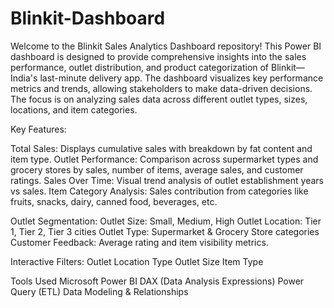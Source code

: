 # Blinkit-Dashboard
Welcome to the Blinkit Sales Analytics Dashboard repository! This Power BI dashboard is designed to provide comprehensive insights into the sales performance, outlet distribution, and product categorization of Blinkit—India's last-minute delivery app.
The dashboard visualizes key performance metrics and trends, allowing stakeholders to make data-driven decisions. The focus is on analyzing sales data across different outlet types, sizes, locations, and item categories.

Key Features:

Total Sales: Displays cumulative sales with breakdown by fat content and item type.
Outlet Performance: Comparison across supermarket types and grocery stores by sales, number of items, average sales, and customer ratings.
Sales Over Time: Visual trend analysis of outlet establishment years vs sales.
Item Category Analysis: Sales contribution from categories like fruits, snacks, dairy, canned food, beverages, etc.

Outlet Segmentation:
Outlet Size: Small, Medium, High
Outlet Location: Tier 1, Tier 2, Tier 3 cities
Outlet Type: Supermarket & Grocery Store categories
Customer Feedback: Average rating and item visibility metrics.

Interactive Filters:
Outlet Location Type
Outlet Size
Item Type

Tools Used
Microsoft Power BI
DAX (Data Analysis Expressions)
Power Query (ETL)
Data Modeling & Relationships

